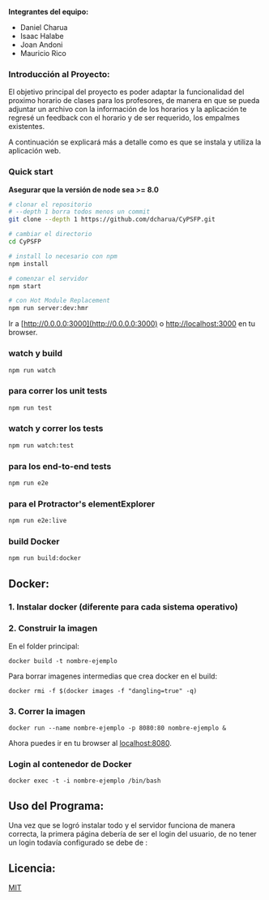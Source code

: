 **Integrantes del equipo:**
* Daniel Charua
* Isaac Halabe
* Joan Andoni
* Mauricio Rico

### Introducción al Proyecto:

El objetivo principal del proyecto es poder adaptar la funcionalidad del proximo horario de clases para los profesores, de manera en que se pueda adjuntar un archivo con la información de los horarios y la aplicación te regresé un feedback con el horario y de ser requerido, los empalmes existentes.

A continuación se explicará más a detalle como es que se instala y utiliza la aplicación web.


### Quick start
**Asegurar que la versión de node sea >= 8.0**

```bash
# clonar el repositorio
# --depth 1 borra todos menos un commit
git clone --depth 1 https://github.com/dcharua/CyPSFP.git

# cambiar el directorio
cd CyPSFP

# install lo necesario con npm
npm install

# comenzar el servidor
npm start

# con Hot Module Replacement
npm run server:dev:hmr
```
Ir a  [http://0.0.0.0:3000](http://0.0.0.0:3000) o [http://localhost:3000](http://localhost:3000) en tu browser.

### watch y build
```bash
npm run watch
```

### para correr los unit tests
```bash
npm run test
```

### watch y correr los tests
```bash
npm run watch:test
```

### para los end-to-end tests
```bash
npm run e2e
```

### para el  Protractor's elementExplorer
```bash
npm run e2e:live
```

### build Docker
```bash
npm run build:docker
```
## Docker:

### 1. Instalar docker (diferente para cada sistema operativo)

### 2. Construir la imagen

En el folder principal:

`docker build -t nombre-ejemplo`

Para borrar imagenes intermedias que crea docker en el build:

`docker rmi -f $(docker images -f "dangling=true" -q)`

### 3. Correr la imagen

`docker run --name nombre-ejemplo -p 8080:80 nombre-ejemplo &`

Ahora puedes ir en tu browser al [localhost:8080](localhost:8080).

### Login al contenedor de Docker

`docker exec -t -i nombre-ejemplo /bin/bash`

## Uso del Programa:

Una vez que se logró instalar todo y el servidor funciona de manera correcta, la primera página debería de ser el login del usuario, de no tener un login todavía configurado se debe de :



## Licencia:
 [MIT](/LICENSE)
